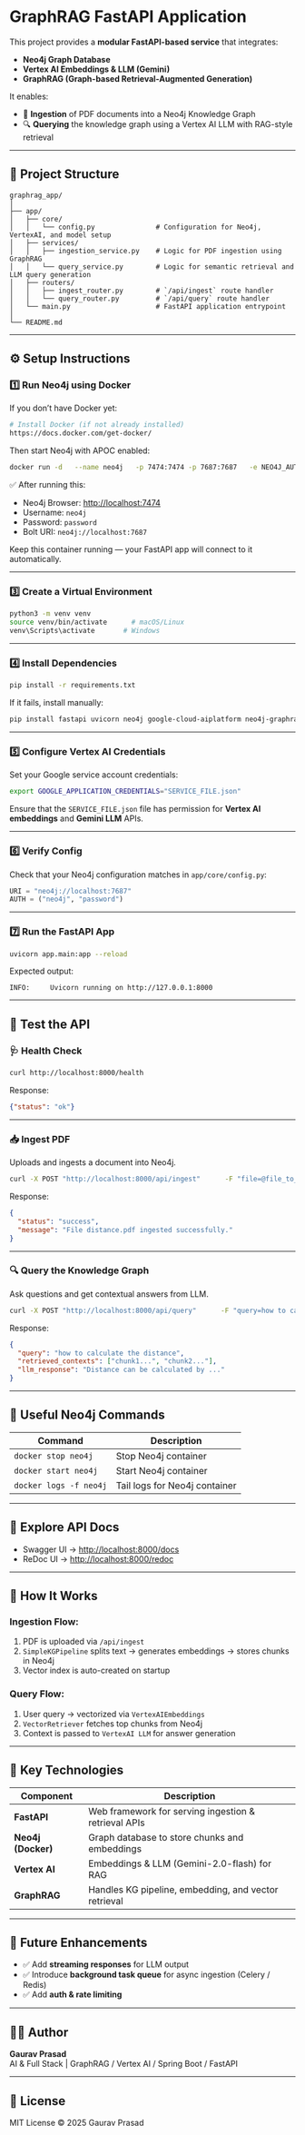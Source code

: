 # GraphRAG FastAPI Application

This project provides a **modular FastAPI-based service** that integrates:
- **Neo4j Graph Database**
- **Vertex AI Embeddings & LLM (Gemini)**
- **GraphRAG (Graph-based Retrieval-Augmented Generation)**

It enables:
- 🧠 **Ingestion** of PDF documents into a Neo4j Knowledge Graph  
- 🔍 **Querying** the knowledge graph using a Vertex AI LLM with RAG-style retrieval  

---

## 🧩 Project Structure

```
graphrag_app/
│
├── app/
│   ├── core/
│   │   └── config.py               # Configuration for Neo4j, VertexAI, and model setup
│   ├── services/
│   │   ├── ingestion_service.py    # Logic for PDF ingestion using GraphRAG
│   │   └── query_service.py        # Logic for semantic retrieval and LLM query generation
│   ├── routers/
│   │   ├── ingest_router.py        # `/api/ingest` route handler
│   │   └── query_router.py         # `/api/query` route handler
│   └── main.py                     # FastAPI application entrypoint
│
└── README.md
```

---

## ⚙️ Setup Instructions

### 1️⃣ **Run Neo4j using Docker**

If you don’t have Docker yet:
```bash
# Install Docker (if not already installed)
https://docs.docker.com/get-docker/
```

Then start Neo4j with APOC enabled:
```bash
docker run -d   --name neo4j   -p 7474:7474 -p 7687:7687   -e NEO4J_AUTH=neo4j/password   -e NEO4JLABS_PLUGINS='["apoc"]'   -e NEO4J_apoc_export_file_enabled=true   -e NEO4J_apoc_import_file_enabled=true   -e NEO4J_apoc_uuid_enabled=true   -v $HOME/neo4j/data:/data   neo4j
```

✅ After running this:
- Neo4j Browser: [http://localhost:7474](http://localhost:7474)
- Username: `neo4j`
- Password: `password`
- Bolt URI: `neo4j://localhost:7687`

Keep this container running — your FastAPI app will connect to it automatically.

---

### 3️⃣ **Create a Virtual Environment**
```bash
python3 -m venv venv
source venv/bin/activate      # macOS/Linux
venv\Scripts\activate       # Windows
```

---

### 4️⃣ **Install Dependencies**
```bash
pip install -r requirements.txt
```

If it fails, install manually:
```bash
pip install fastapi uvicorn neo4j google-cloud-aiplatform neo4j-graphrag python-multipart
```

---

### 5️⃣ **Configure Vertex AI Credentials**
Set your Google service account credentials:
```bash
export GOOGLE_APPLICATION_CREDENTIALS="SERVICE_FILE.json"
```

Ensure that the `SERVICE_FILE.json` file has permission for **Vertex AI embeddings** and **Gemini LLM** APIs.

---

### 6️⃣ **Verify Config**
Check that your Neo4j configuration matches in `app/core/config.py`:
```python
URI = "neo4j://localhost:7687"
AUTH = ("neo4j", "password")
```

---

### 7️⃣ **Run the FastAPI App**
```bash
uvicorn app.main:app --reload
```

Expected output:
```
INFO:     Uvicorn running on http://127.0.0.1:8000
```

---

## 🧭 Test the API

### 🩺 **Health Check**
```bash
curl http://localhost:8000/health
```
Response:
```json
{"status": "ok"}
```

---

### 📥 **Ingest PDF**
Uploads and ingests a document into Neo4j.
```bash
curl -X POST "http://localhost:8000/api/ingest"      -F "file=@file_to_ingest.pdf"
```
Response:
```json
{
  "status": "success",
  "message": "File distance.pdf ingested successfully."
}
```

---

### 🔍 **Query the Knowledge Graph**
Ask questions and get contextual answers from LLM.
```bash
curl -X POST "http://localhost:8000/api/query"      -F "query=how to calculate the distance"
```
Response:
```json
{
  "query": "how to calculate the distance",
  "retrieved_contexts": ["chunk1...", "chunk2..."],
  "llm_response": "Distance can be calculated by ..."
}
```

---

## 🧰 Useful Neo4j Commands

| Command | Description |
|----------|-------------|
| `docker stop neo4j` | Stop Neo4j container |
| `docker start neo4j` | Start Neo4j container |
| `docker logs -f neo4j` | Tail logs for Neo4j container |

---

## 🧪 Explore API Docs

- Swagger UI → [http://localhost:8000/docs](http://localhost:8000/docs)
- ReDoc UI → [http://localhost:8000/redoc](http://localhost:8000/redoc)

---

## 🧠 How It Works

### Ingestion Flow:
1. PDF is uploaded via `/api/ingest`
2. `SimpleKGPipeline` splits text → generates embeddings → stores chunks in Neo4j
3. Vector index is auto-created on startup

### Query Flow:
1. User query → vectorized via `VertexAIEmbeddings`
2. `VectorRetriever` fetches top chunks from Neo4j
3. Context is passed to `VertexAI LLM` for answer generation

---

## 🧰 Key Technologies

| Component | Description |
|------------|-------------|
| **FastAPI** | Web framework for serving ingestion & retrieval APIs |
| **Neo4j (Docker)** | Graph database to store chunks and embeddings |
| **Vertex AI** | Embeddings & LLM (Gemini-2.0-flash) for RAG |
| **GraphRAG** | Handles KG pipeline, embedding, and vector retrieval |

---

## 🧪 Future Enhancements
- ✅ Add **streaming responses** for LLM output  
- ✅ Introduce **background task queue** for async ingestion (Celery / Redis)  
- ✅ Add **auth & rate limiting**

---

## 🧑‍💻 Author
**Gaurav Prasad**  
AI & Full Stack | GraphRAG / Vertex AI / Spring Boot / FastAPI 

---

## 🪪 License
MIT License © 2025 Gaurav Prasad
